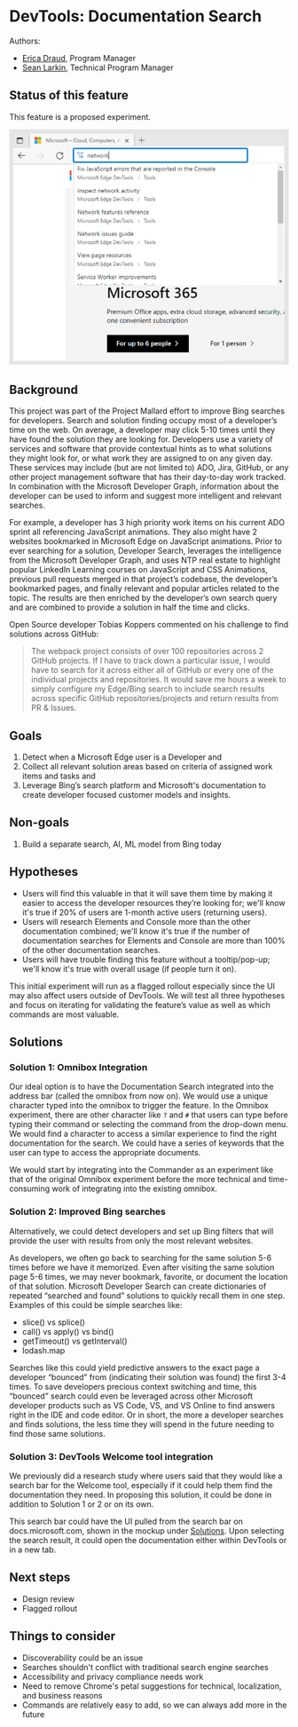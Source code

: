 # DevTools: Documentation Search
Authors:
- [Erica Draud](https://github.com/erdraud), Program Manager
- [Sean Larkin](https://github.com/TheLarkInn), Technical Program Manager

## Status of this feature
This feature is a proposed experiment.

![Documentation Search UI](doc-search.png)

## Background
This project was part of the Project Mallard effort to improve Bing searches for developers. Search and solution finding occupy most of a developer’s time on the web. On average, a developer may click 5-10 times until they have found the solution they are looking for. Developers use a variety of services and software that provide contextual hints as to what solutions they might look for, or what work they are assigned to on any given day. These services may include (but are not limited to) ADO, Jira, GitHub, or any other project management software that has their day-to-day work tracked. In combination with the Microsoft Developer Graph, information about the developer can be used to inform and suggest more intelligent and relevant searches.  

For example, a developer has 3 high priority work items on his current ADO sprint all referencing JavaScript animations. They also might have 2 websites bookmarked in Microsoft Edge on JavaScript animations. Prior to ever searching for a solution, Developer Search, leverages the intelligence from the Microsoft Developer Graph, and uses NTP real estate to highlight popular LinkedIn Learning courses on JavaScript and CSS Animations, previous pull requests merged in that project’s codebase, the developer’s bookmarked pages, and finally relevant and popular articles related to the topic. The results are then enriched by the developer’s own search query and are combined to provide a solution in half the time and clicks.  

Open Source developer Tobias Koppers commented on his challenge to find solutions across GitHub: 

> The webpack project consists of over 100 repositories across 2 GitHub projects. If I have to track down a particular issue, I would have to search for it across either all of GitHub or every one of the individual projects and repositories. It would save me hours a week to simply configure my Edge/Bing search to include search results across specific GitHub repositories/projects and return results from PR & Issues.  

## Goals
1. Detect when a Microsoft Edge user is a Developer and
2. Collect all relevant solution areas based on criteria of assigned work items and tasks and 
3. Leverage Bing’s search platform and Microsoft's documentation to create developer focused customer models and insights.

## Non-goals
1.	Build a separate search, AI, ML model from Bing today

## Hypotheses
* Users will find this valuable in that it will save them time by making it easier to access the developer resources they’re looking for; we'll know it's true if 20% of users are 1-month active users (returning users).
* Users will research Elements and Console more than the other documentation combined; we'll know it's true if the number of documentation searches for Elements and Console are more than 100% of the other documentation searches.
* Users will have trouble finding this feature without a tooltip/pop-up; we'll know it's true with overall usage (if people turn it on).

This initial experiment will run as a flagged rollout especially since the UI may also affect users outside of DevTools. We will test all three hypotheses and focus on iterating for validating the feature’s value as well as which commands are most valuable.

## Solutions

### Solution 1: Omnibox Integration
Our ideal option is to have the Documentation Search integrated into the address bar (called the omnibox from now on). We would use a unique character typed into the omnibox to trigger the feature. In the Omnibox experiment, there are other character like `?` and `#` that users can type before typing their command or selecting the command from the drop-down menu. We would find a character to access a similar experience to find the right documentation for the search. We could have a series of keywords that the user can type to access the appropriate documents.

We would start by integrating into the Commander as an experiment like that of the original Omnibox experiment before the more technical and time-consuming work of integrating into the existing omnibox.

### Solution 2: Improved Bing searches
Alternatively, we could detect developers and set up Bing filters that will provide the user with results from only the most relevant websites.

As developers, we often go back to searching for the same solution 5-6 times before we have it memorized. Even after visiting the same solution page 5-6 times, we may never bookmark, favorite, or document the location of that solution. Microsoft Developer Search can create dictionaries of repeated “searched and found” solutions to quickly recall them in one step.  
Examples of this could be simple searches like: 
* slice() vs splice() 
* call() vs apply() vs bind() 
* getTimeout() vs getInterval() 
* lodash.map  

Searches like this could yield predictive answers to the exact page a developer “bounced” from (indicating their solution was found) the first 3-4 times. To save developers precious context switching and time, this “bounced” search could even be leveraged across other Microsoft developer products such as VS Code, VS, and VS Online to find answers right in the IDE and code editor. Or in short, the more a developer searches and finds solutions, the less time they will spend in the future needing to find those same solutions.  

### Solution 3: DevTools Welcome tool integration
We previously did a research study where users said that they would like a search bar for the Welcome tool, especially if it could help them find the documentation they need. In proposing this solution, it could be done in addition to Solution 1 or 2 or on its own.

This search bar could have the UI pulled from the search bar on docs.microsoft.com, shown in the mockup under [Solutions](#solutions). Upon selecting the search result, it could open the documentation either within DevTools or in a new tab.

## Next steps
* Design review
* Flagged rollout

## Things to consider
* Discoverability could be an issue
* Searches shouldn't conflict with traditional search engine searches
* Accessibility and privacy compliance needs work
* Need to remove Chrome's petal suggestions for technical, localization, and business reasons
* Commands are relatively easy to add, so we can always add more in the future
